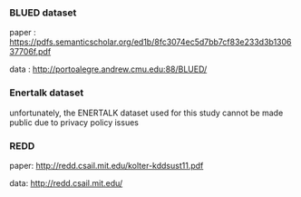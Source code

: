 

### BLUED dataset           

paper : <https://pdfs.semanticscholar.org/ed1b/8fc3074ec5d7bb7cf83e233d3b130637706f.pdf>       

data : <http://portoalegre.andrew.cmu.edu:88/BLUED/>       

### Enertalk dataset           

unfortunately, the ENERTALK dataset used for this study cannot be made public due to privacy policy issues           

### REDD          

paper: http://redd.csail.mit.edu/kolter-kddsust11.pdf          

data:  http://redd.csail.mit.edu/      



